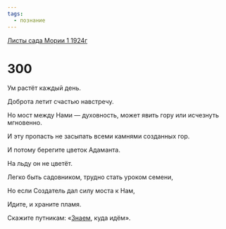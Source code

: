 ```yaml
---
tags:
  - познание
---
```


[Листы сада Мории 1 1924г](/agni/1924)

# 300
Ум растёт каждый день.   

Доброта летит счастью навстречу.   

Но мост между Нами — духовность, может явить гору или исчезнуть мгновенно.   

И эту пропасть не засыпать всеми камнями созданных гор.   

И потому берегите цветок Адаманта.   

На льду он не цветёт.   

Легко быть садовником, трудно стать уроком семени,   

Но если Создатель дал силу моста к Нам,   

Идите, и храните пламя.   

Скажите путникам: «[Знаем](/tag/#познание), куда идём».   

